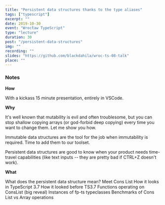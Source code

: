 ```yaml
---
title: "Persistent data structures thanks to the type aliases"
tags: ["typescript"]
excerpt: ""
date: 2019-10-30
event: "Wrocław TypeScript"
type: "lecture"
duration: 30
post: "/persistent-data-structures"
img: ""
recording: ""
slides: "https://github.com/blackdahila/wroc-ts-08-talk"
place: ""
---
```


### Notes

**How**

With a kickass 15 minute presentation, entirely in VSCode.

**Why**

It's well known that mutability is evil and often troublesome, but you can stop shallow copying arrays (or god-forbid deep copying) every time you want to change them. Let me show you how.

Immutable data structures are the tool for the job when immutability is required.
Time to add them to our toolset.

Persistent data structures are good to know when your product needs time-travel capabilities (like text inputs -- they are pretty bad if CTRL+Z doesn't work).

**What**

What does the persistent data structure mean?
Meet Cons List
How it looks in TypeScript 3.7
How it looked before TS3.7
Functions operating on ConsList
(big reveal) Instances of fp-ts typeclasses
Benchmarks of Cons List vs Array operations
